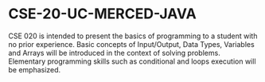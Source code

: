 # CSE-20-UC-MERCED-JAVA
CSE 020 is intended to present the basics of programming to a student with no prior experience. Basic concepts of Input/Output, Data Types, Variables and Arrays will be introduced in the context of solving problems. Elementary programming skills such as conditional and loops execution will be emphasized.
